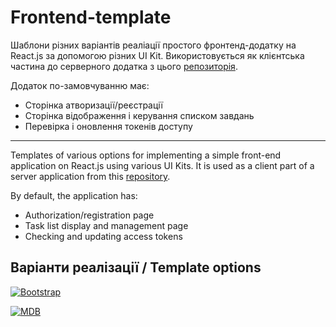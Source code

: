# Frontend-template
Шаблони різних варіантів реаліації простого фронтенд-додатку на React.js за допомогою різних UI Kit.
Використовується як клієнтська частина до серверного додатка з цього [репозиторія](https://github.com/Smaylukk/backtend-template).

Додаток по-замовчуванню має:
* Сторінка атворизації/реєстрації
* Сторінка відображення і керування списком завдань
* Перевірка і оновлення токенів доступу
---

Templates of various options for implementing a simple front-end application on React.js using various UI Kits.
It is used as a client part of a server application from this [repository](https://github.com/Smaylukk/backtend-template).

By default, the application has:
* Authorization/registration page
* Task list display and management page
* Checking and updating access tokens

## Варіанти реалізації / Template options
[![Bootstrap](https://img.shields.io/badge/bootstrap-%23563D7C.svg?style=for-the-badge&logo=bootstrap&logoColor=white)](https://github.com/Smaylukk/frontend-template/tree/react-ts-bootstrap-auth-api)

[![MDB](https://mdbcdn.b-cdn.net/img/logo/mdb-transaprent-noshadows.webp)](https://github.com/Smaylukk/frontend-template/tree/react-ts-mdb-auth-api) 

